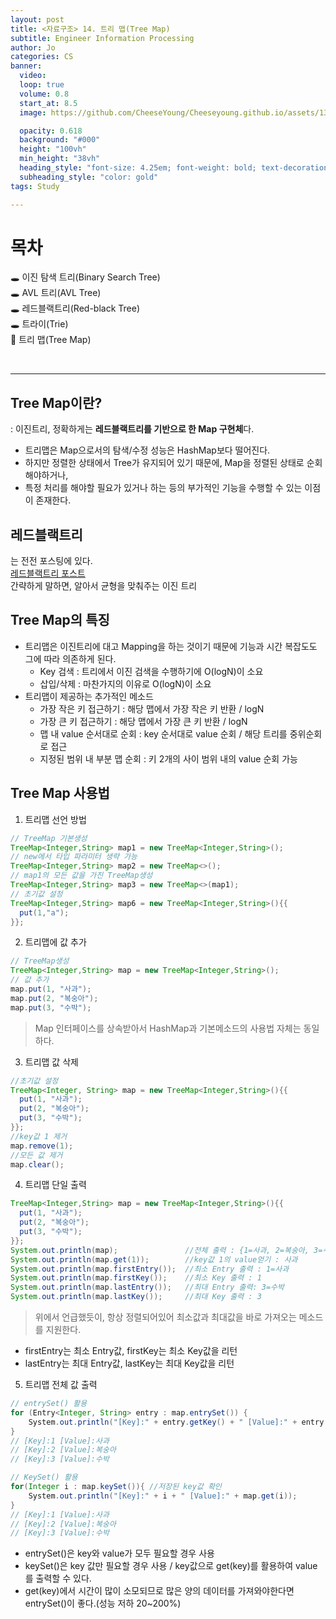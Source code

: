 ```yaml
---
layout: post
title: <자료구조> 14. 트리 맵(Tree Map)
subtitle: Engineer Information Processing
author: Jo
categories: CS
banner:
  video: 
  loop: true
  volume: 0.8
  start_at: 8.5
  image: https://github.com/CheeseYoung/Cheeseyoung.github.io/assets/132384527/6a385442-d36c-4d79-ba0d-dcd4b89e4e5a

  opacity: 0.618
  background: "#000"
  height: "100vh"
  min_height: "38vh"
  heading_style: "font-size: 4.25em; font-weight: bold; text-decoration: underline"
  subheading_style: "color: gold"
tags: Study

---
```


# 목차
🕳 이진 탐색 트리(Binary Search Tree) <br>
🕳 AVL 트리(AVL Tree) <br>
🕳 레드블랙트리(Red-black Tree) <br>
🕳 트라이(Trie) <br>
📌 트리 맵(Tree Map) <br>

<br>
<hr>

## Tree Map이란?
: 이진트리, 정확하게는 <b>레드블랙트리를 기반으로 한 Map 구현체</b>다.
- 트리맵은 Map으로서의 탐색/수정 성능은 HashMap보다 떨어진다.
- 하지만 정렬한 상태에서 Tree가 유지되어 있기 때문에, Map을 정렬된 상태로 순회해야하거나,
- 특정 처리를 해야할 필요가 있거나 하는 등의 부가적인 기능을 수행할 수 있는 이점이 존재한다.
  
## 레드블랙트리
는 전전 포스팅에 있다. <br>
<a href = "https://cheeseyoung.github.io/study/2024/03/04/as28.html" target="_blank">레드블랙트리 포스트</a> <br>
간략하게 말하면, 알아서 균형을 맞춰주는 이진 트리

## Tree Map의 특징
- 트리맵은 이진트리에 대고 Mapping을 하는 것이기 때문에 기능과 시간 복잡도도 그에 따라 의존하게 된다.
  - Key 검색 : 트리에서 이진 검색을 수행하기에 O(logN)이 소요
  - 삽입/삭제 : 마찬가지의 이유로 O(logN)이 소요
- 트리맵이 제공하는 추가적인 메소드
  - 가장 작은 키 접근하기 : 해당 맵에서 가장 작은 키 반환 / logN
  - 가장 큰 키 접근하기 : 해당 맵에서 가장 큰 키 반환 / logN
  - 맵 내 value 순서대로 순회 : key 순서대로 value 순회 / 해당 트리를 중위순회로 접근
  - 지정된 범위 내 부분 맵 순회 : 키 2개의 사이 범위 내의 value 순회 가능


## Tree Map 사용법

1. 트리맵 선언 방법
```java
// TreeMap 기본생성
TreeMap<Integer,String> map1 = new TreeMap<Integer,String>();
// new에서 타입 파라미터 생략 가능
TreeMap<Integer,String> map2 = new TreeMap<>();
// map1의 모든 값을 가진 TreeMap생성
TreeMap<Integer,String> map3 = new TreeMap<>(map1);
// 초기값 설정
TreeMap<Integer,String> map6 = new TreeMap<Integer,String>(){{
  put(1,"a");
}};
```

2. 트리맵에 값 추가
```java
// TreeMap생성
TreeMap<Integer,String> map = new TreeMap<Integer,String>();
// 값 추가
map.put(1, "사과");
map.put(2, "복숭아");
map.put(3, "수박");
```
> Map 인터페이스를 상속받아서 HashMap과 기본메소드의 사용법 자체는 동일하다.

3. 트리맵 값 삭제
```java
//초기값 설정
TreeMap<Integer, String> map = new TreeMap<Integer,String>(){{
  put(1, "사과");
  put(2, "복숭아");
  put(3, "수박");
}};
//key값 1 제거
map.remove(1);
//모든 값 제거
map.clear(); 
```

4. 트리맵 단일 출력
```java
TreeMap<Integer,String> map = new TreeMap<Integer,String>(){{
  put(1, "사과");
  put(2, "복숭아");
  put(3, "수박");
}};
System.out.println(map);               //전체 출력 : {1=사과, 2=복숭아, 3=수박}
System.out.println(map.get(1));        //key값 1의 value얻기 : 사과
System.out.println(map.firstEntry());  //최소 Entry 출력 : 1=사과
System.out.println(map.firstKey());    //최소 Key 출력 : 1
System.out.println(map.lastEntry());   //최대 Entry 출력: 3=수박
System.out.println(map.lastKey());     //최대 Key 출력 : 3
```
> 위에서 언급했듯이, 항상 정렬되어있어 최소값과 최대값을 바로 가져오는 메소드를 지원한다.
- firstEntry는 최소 Entry값, firstKey는 최소 Key값을 리턴
- lastEntry는 최대 Entry값, lastKey는 최대 Key값을 리턴

5. 트리맵 전체 값 출력
```java
// entrySet() 활용
for (Entry<Integer, String> entry : map.entrySet()) {
    System.out.println("[Key]:" + entry.getKey() + " [Value]:" + entry.getValue());
}
// [Key]:1 [Value]:사과
// [Key]:2 [Value]:복숭아
// [Key]:3 [Value]:수박

// KeySet() 활용
for(Integer i : map.keySet()){ //저장된 key값 확인
    System.out.println("[Key]:" + i + " [Value]:" + map.get(i));
}
// [Key]:1 [Value]:사과
// [Key]:2 [Value]:복숭아
// [Key]:3 [Value]:수박
```
- entrySet()은 key와 value가 모두 필요할 경우 사용
- keySet()은 key 값만 필요할 경우 사용 / key값으로 get(key)를 활용하여 value를 출력할 수 있다.
- get(key)에서 시간이 많이 소모되므로 많은 양의 데이터를 가져와야한다면 entrySet()이 좋다.(성능 저하 20~200%)









